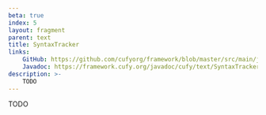 ```yaml
---
beta: true
index: 5
layout: fragment
parent: text
title: SyntaxTracker
links:
    GitHub: https://github.com/cufyorg/framework/blob/master/src/main/java/cufy/text/SyntaxTracker.java
    Javadoc: https://framework.cufy.org/javadoc/cufy/text/SyntaxTracker.html
description: >-
    TODO
---
```


TODO